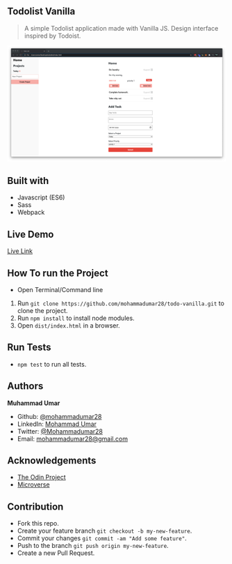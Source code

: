 ## Todolist Vanilla

> A simple Todolist application made with Vanilla JS. Design interface inspired by Todoist.

![Screenshot](public/screenshot.png)

## Built with

* Javascript (ES6)
* Sass
* Webpack

## Live Demo

[Live Link](https://raw.githack.com/mohammadumar28/todo-vanilla/todo-vanilla/dist/index.html)

## How To run the Project

* Open Terminal/Command line
1. Run `git clone https://github.com/mohammadumar28/todo-vanilla.git` to clone the project.
2. Run `npm install` to install node modules.
3. Open `dist/index.html` in a browser.

## Run Tests

* `npm test` to run all tests.

## Authors

**Muhammad Umar**
- Github: [@mohammadumar28](https://github.com/mohammadumar28)
- LinkedIn: [Mohammad Umar](https://www.linkedin.com/in/mohammadumar28/)
- Twitter: [@Mohammadumar28](https://twitter.com/Mohammadumar28)
- Email: [mohammadumar28@gmail.com](mailto:mohammadumar28@gmail.com)

## Acknowledgements

* [The Odin Project](https://www.theodinproject.com/courses/javascript/lessons/restaurant-page)
* [Microverse](https://microverse.org)

## Contribution

* Fork this repo.
* Create your feature branch `git checkout -b my-new-feature`.
* Commit your changes `git commit -am "Add some feature"`.
* Push to the branch `git push origin my-new-feature`.
* Create a new Pull Request.
